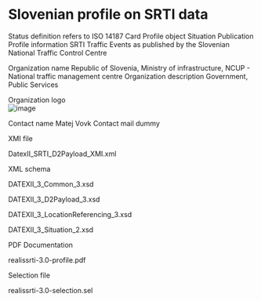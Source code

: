 # Slovenian profile on SRTI data

Status definition refers to ISO 14187
Card
Profile object
Situation Publication
Profile information
SRTI Traffic Events as published by the Slovenian National Traffic Control Centre

Organization name
Republic of Slovenia, Ministry of infrastructure, NCUP - National traffic management centre
Organization description
Government, Public Services

Organization logo<br>
![image](https://github.com/DATEX-II-EU/Profiles/assets/24648804/ac618f2e-1d76-4a14-b3cb-be27a4f386ba)

Contact name
Matej Vovk
Contact mail
dummy

XMI file

DatexII_SRTI_D2Payload_XMI.xml

XML schema

DATEXII_3_Common_3.xsd

DATEXII_3_D2Payload_3.xsd

DATEXII_3_LocationReferencing_3.xsd

DATEXII_3_Situation_2.xsd

PDF Documentation

realissrti-3.0-profile.pdf

Selection file

realissrti-3.0-selection.sel
